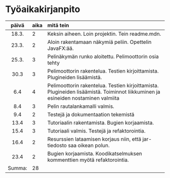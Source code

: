 # Työaikakirjanpito

| päivä | aika | mitä tein  |
| :----:|:-----| :-----|
| 18.3. | 2    | Keksin aiheen. Loin projektin. Tein readme.mdn. |
| 23.3. | 2    | Aloin rakentamaan näkymiä peliin. Opettelin JavaFX:ää. |
| 25.3. | 3    | Pelinäkymän runko aloitettu. Pelimoottorin osia tehty |
| 30.3  | 3    | Pelimoottorin rakentelua. Testien kirjoittamista. Plugineiden lisäämistä.|
| 6.4   | 4    | Pelimoottorin rakentelua. Testien kirjoittamista. Plugineiden lisäämistä. Toiminnot liikkuminen ja esineiden nostaminen valmiita|
| 8.4   | 3    | Pelin rautalankamalli valmis. |
| 9.4   | 2    | Testejä ja dokumentaation tekemistä |
| 13.4  | 3    |Tutoriaalin rakentamista. Bugien korjaamista.
| 15.4  | 3    |Tutoriaali valmis. Testejä ja refaktorointia.|
| 16.4  | 2    |Resurssien lataamisen korjaus niin, että jar-tiedosto saa oikean polun. |
| 23.4  | 2    |Bugien korjaamista. Koodikatselmuksen kommenttien myötä refaktorointia. |
| Summa:| 28  |

